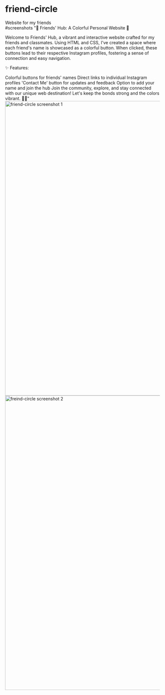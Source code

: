 # friend-circle
Website for my friends<br>
#screenshots
"🌟 Friends' Hub: A Colorful Personal Website 🌟

Welcome to Friends' Hub, a vibrant and interactive website crafted for my friends and classmates. Using HTML and CSS, I've created a space where each friend's name is showcased as a colorful button. When clicked, these buttons lead to their respective Instagram profiles, fostering a sense of connection and easy navigation.

✨ Features:

Colorful buttons for friends' names
Direct links to individual Instagram profiles
'Contact Me' button for updates and feedback
Option to add your name and join the hub
Join the community, explore, and stay connected with our unique web destination! Let's keep the bonds strong and the colors vibrant. 🎨🚀"
<img width="960" alt="friend-circle screenshot 1" src="https://github.com/ritz541/friend-circle/assets/74438252/10153284-789d-43c2-b367-56ff6d17ab72">
<img width="960" alt="freind-circle screenshot 2" src="https://github.com/ritz541/friend-circle/assets/74438252/52b562ab-6b48-4eca-a4d3-ae2f728ad8fc">
